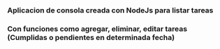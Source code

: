 ### Aplicacion de consola creada con NodeJs para listar tareas
### Con funciones como agregar, eliminar, editar tareas (Cumplidas o pendientes en determinada fecha)